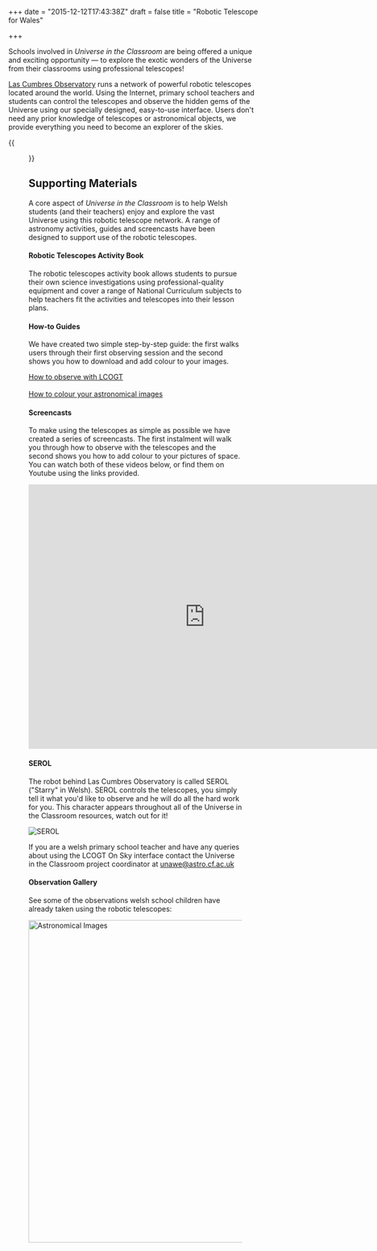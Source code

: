 +++
date = "2015-12-12T17:43:38Z"
draft = false
title = "Robotic Telescope for Wales"

+++

Schools involved in *Universe in the Classroom* are being offered a unique and exciting opportunity — to explore the exotic wonders of the Universe from their classrooms using professional telescopes!

[Las Cumbres Observatory](http://lcogt.net) runs a network of powerful robotic telescopes located around the world. Using the Internet, primary school teachers and students can control the telescopes and observe the hidden gems of the Universe using our specially designed, easy-to-use interface. Users don't need any prior knowledge of telescopes or astronomical objects, we provide everything you need to become an explorer of the skies. 


 {{<figure src="/images/lcogt1m.jpg" title="A Las Cumbres Observatory 1-metre robotic telescopes in its dome." >}}


## Supporting Materials

 A core aspect of *Universe in the Classroom* is to help Welsh students (and their teachers) enjoy and explore the vast Universe using this robotic telescope network. A range of astronomy activities, guides and screencasts have been designed to support use of the robotic telescopes.

#### Robotic Telescopes Activity Book

 The robotic telescopes activity book allows students to pursue their own science investigations using professional-quality equipment and cover a range of National Curriculum subjects to help teachers fit the activities and telescopes into their lesson plans.

#### How-to Guides

We have created two simple step-by-step guide: the first walks users through their first observing session and the second shows you how to download and add colour to your images. 

[How to observe with LCOGT](/observing-guide/)<br>
</br>[How to colour your astronomical images](/colour-guide/)

#### Screencasts 

To make using the telescopes as simple as possible we have created a series of screencasts. The first instalment will walk you through how to observe with the telescopes and the second shows you how to add colour to your pictures of space. You can watch both of these videos below, or find them on Youtube using the links provided.

<iframe width="700" height="525" src="https://www.youtube.com/embed/jiL4zqcz25g" frameborder="0" allowfullscreen></iframe>

#### SEROL

The robot behind Las Cumbres Observatory is called SEROL ("Starry" in Welsh). SEROL controls the telescopes, you simply tell it what you'd like to observe and he will do all the hard work for you. This character appears throughout all of the Universe in the Classroom resources, watch out for it!

![SEROL](/images/serol_sm.jpg)

If you are a welsh primary school teacher and have any queries about using the LCOGT On Sky interface contact the Universe in the Classroom project coordinator at [unawe@astro.cf.ac.uk](mailto:unawe@cardiff.cf.ac.uk)

#### Observation Gallery

See some of the observations welsh school children have already taken using the robotic telescopes:

<a data-flickr-embed="true"  href="https://www.flickr.com/photos/118285143@N07/albums/72157657887028754" title="Astronomical Images"><img src="https://farm6.staticflickr.com/5672/22219103769_0970ff4aa3_z.jpg" width="639" height="640" alt="Astronomical Images"></a><script async src="//embedr.flickr.com/assets/client-code.js" charset="utf-8"></script>
